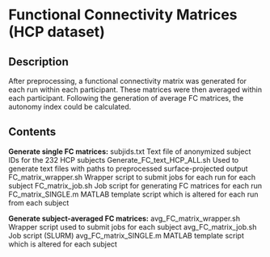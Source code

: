 # Functional Connectivity Matrices (HCP dataset)

## Description
After preprocessing, a functional connectivity matrix was generated for each run within each participant. These matrices were then averaged within each participant. Following the generation of average FC matrices, the autonomy index could be calculated.

## Contents
**Generate single FC matrices:** subjids.txt Text file of anonymized subject IDs for the 232 HCP subjects Generate_FC_text_HCP_ALL.sh Used to generate text files with paths to preprocessed surface-projected output FC_matrix_wrapper.sh Wrapper script to submit jobs for each run for each subject FC_matrix_job.sh Job script for generating FC matrices for each run FC_matrix_SINGLE.m MATLAB template script which is altered for each run from each subject

**Generate subject-averaged FC matrices:** avg_FC_matrix_wrapper.sh Wrapper script used to submit jobs for each subject avg_FC_matrix_job.sh Job script (SLURM) avg_FC_matrix_SINGLE.m MATLAB template script which is altered for each subject

